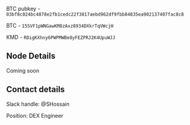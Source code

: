 BTC pubkey - `03bf8c024bc4878e2fb1cedc22f3817aebd962df9fbb84835ea902137407fac8c8`

BTC - `15SVF1pWNGawKM8zAxz8934DXkrTqVWcjH`

KMD - `RDigKXhny6PWPMWBe8yFEZPRJ2K4UpuWJJ`

## Node Details
Coming soon

## Contact details

Slack handle: @SHossain

Position: DEX Engineer
